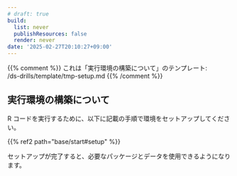 ```yaml
---
# draft: true
build: 
  list: never
  publishResources: false
  render: never
date: '2025-02-27T20:10:27+09:00'
---
```


{{% comment %}}
これは「実行環境の構築について」のテンプレート:  
/ds-drills/template/tmp-setup.md
{{% /comment %}}

## 実行環境の構築について

R コードを実行するために、以下に記載の手順で環境をセットアップしてください。  

{{% ref2 path="base/start#setup" %}}

セットアップが完了すると、必要なパッケージとデータを使用できるようになります。
